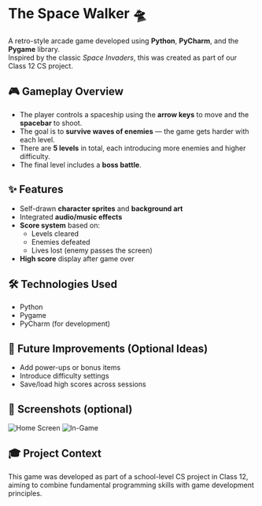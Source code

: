 # The Space Walker 🛸
A retro-style arcade game developed using **Python**, **PyCharm**, and the **Pygame** library.  
Inspired by the classic *Space Invaders*, this was created as part of our Class 12 CS project.

## 🎮 Gameplay Overview
- The player controls a spaceship using the **arrow keys** to move and the **spacebar** to shoot.
- The goal is to **survive waves of enemies** — the game gets harder with each level.
- There are **5 levels** in total, each introducing more enemies and higher difficulty.
- The final level includes a **boss battle**.

## ✨ Features
- Self-drawn **character sprites** and **background art**
- Integrated **audio/music effects**
- **Score system** based on:
  - Levels cleared
  - Enemies defeated
  - Lives lost (enemy passes the screen)
- **High score** display after game over

## 🛠️ Technologies Used
- Python   
- Pygame  
- PyCharm (for development)

## 🚀 Future Improvements (Optional Ideas)
- Add power-ups or bonus items  
- Introduce difficulty settings  
- Save/load high scores across sessions

## 📸 Screenshots (optional)
![Home Screen]()
![In-Game]()

## 🎓 Project Context
This game was developed as part of a school-level CS project in Class 12, aiming to combine fundamental programming skills with game development principles.

